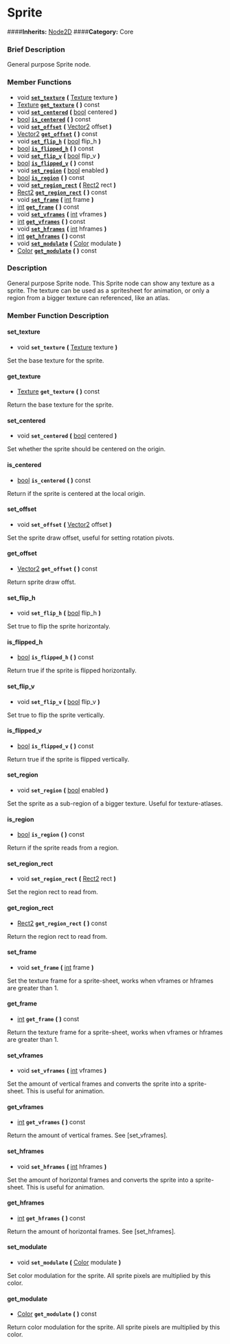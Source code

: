 #  Sprite  
####**Inherits:** [Node2D](class_node2d)
####**Category:** Core

###  Brief Description  
General purpose Sprite node.

###  Member Functions 
  * void  **[`set_texture`](#set_texture)**  **(** [Texture](class_texture) texture  **)**
  * [Texture](class_texture)  **[`get_texture`](#get_texture)**  **(** **)** const
  * void  **[`set_centered`](#set_centered)**  **(** [bool](class_bool) centered  **)**
  * [bool](class_bool)  **[`is_centered`](#is_centered)**  **(** **)** const
  * void  **[`set_offset`](#set_offset)**  **(** [Vector2](class_vector2) offset  **)**
  * [Vector2](class_vector2)  **[`get_offset`](#get_offset)**  **(** **)** const
  * void  **[`set_flip_h`](#set_flip_h)**  **(** [bool](class_bool) flip_h  **)**
  * [bool](class_bool)  **[`is_flipped_h`](#is_flipped_h)**  **(** **)** const
  * void  **[`set_flip_v`](#set_flip_v)**  **(** [bool](class_bool) flip_v  **)**
  * [bool](class_bool)  **[`is_flipped_v`](#is_flipped_v)**  **(** **)** const
  * void  **[`set_region`](#set_region)**  **(** [bool](class_bool) enabled  **)**
  * [bool](class_bool)  **[`is_region`](#is_region)**  **(** **)** const
  * void  **[`set_region_rect`](#set_region_rect)**  **(** [Rect2](class_rect2) rect  **)**
  * [Rect2](class_rect2)  **[`get_region_rect`](#get_region_rect)**  **(** **)** const
  * void  **[`set_frame`](#set_frame)**  **(** [int](class_int) frame  **)**
  * [int](class_int)  **[`get_frame`](#get_frame)**  **(** **)** const
  * void  **[`set_vframes`](#set_vframes)**  **(** [int](class_int) vframes  **)**
  * [int](class_int)  **[`get_vframes`](#get_vframes)**  **(** **)** const
  * void  **[`set_hframes`](#set_hframes)**  **(** [int](class_int) hframes  **)**
  * [int](class_int)  **[`get_hframes`](#get_hframes)**  **(** **)** const
  * void  **[`set_modulate`](#set_modulate)**  **(** [Color](class_color) modulate  **)**
  * [Color](class_color)  **[`get_modulate`](#get_modulate)**  **(** **)** const

###  Description  
General purpose Sprite node. This Sprite node can show any texture as a sprite. The texture can be used as a spritesheet for animation, or only a region from a bigger texture can referenced, like an atlas.

###  Member Function Description  

#### <a name="set_texture">set_texture</a>
  * void  **`set_texture`**  **(** [Texture](class_texture) texture  **)**

Set the base texture for the sprite.

#### <a name="get_texture">get_texture</a>
  * [Texture](class_texture)  **`get_texture`**  **(** **)** const

Return the base texture for the sprite.

#### <a name="set_centered">set_centered</a>
  * void  **`set_centered`**  **(** [bool](class_bool) centered  **)**

Set whether the sprite should be centered on the origin.

#### <a name="is_centered">is_centered</a>
  * [bool](class_bool)  **`is_centered`**  **(** **)** const

Return if the sprite is centered at the local origin.

#### <a name="set_offset">set_offset</a>
  * void  **`set_offset`**  **(** [Vector2](class_vector2) offset  **)**

Set the sprite draw offset, useful for setting rotation pivots.

#### <a name="get_offset">get_offset</a>
  * [Vector2](class_vector2)  **`get_offset`**  **(** **)** const

Return sprite draw offst.

#### <a name="set_flip_h">set_flip_h</a>
  * void  **`set_flip_h`**  **(** [bool](class_bool) flip_h  **)**

Set true to flip the sprite horizontaly.

#### <a name="is_flipped_h">is_flipped_h</a>
  * [bool](class_bool)  **`is_flipped_h`**  **(** **)** const

Return true if the sprite is flipped horizontally.

#### <a name="set_flip_v">set_flip_v</a>
  * void  **`set_flip_v`**  **(** [bool](class_bool) flip_v  **)**

Set true to flip the sprite vertically.

#### <a name="is_flipped_v">is_flipped_v</a>
  * [bool](class_bool)  **`is_flipped_v`**  **(** **)** const

Return true if the sprite is flipped vertically.

#### <a name="set_region">set_region</a>
  * void  **`set_region`**  **(** [bool](class_bool) enabled  **)**

Set the sprite as a sub-region of a bigger texture. Useful for texture-atlases.

#### <a name="is_region">is_region</a>
  * [bool](class_bool)  **`is_region`**  **(** **)** const

Return if the sprite reads from a region.

#### <a name="set_region_rect">set_region_rect</a>
  * void  **`set_region_rect`**  **(** [Rect2](class_rect2) rect  **)**

Set the region rect to read from.

#### <a name="get_region_rect">get_region_rect</a>
  * [Rect2](class_rect2)  **`get_region_rect`**  **(** **)** const

Return the region rect to read from.

#### <a name="set_frame">set_frame</a>
  * void  **`set_frame`**  **(** [int](class_int) frame  **)**

Set the texture frame for a sprite-sheet, works when vframes or hframes are greater than 1.

#### <a name="get_frame">get_frame</a>
  * [int](class_int)  **`get_frame`**  **(** **)** const

Return the texture frame for a sprite-sheet, works when vframes or hframes are greater than 1.

#### <a name="set_vframes">set_vframes</a>
  * void  **`set_vframes`**  **(** [int](class_int) vframes  **)**

Set the amount of vertical frames and converts the sprite into a sprite-sheet. This is useful for animation.

#### <a name="get_vframes">get_vframes</a>
  * [int](class_int)  **`get_vframes`**  **(** **)** const

Return the amount of vertical frames. See [set_vframes].

#### <a name="set_hframes">set_hframes</a>
  * void  **`set_hframes`**  **(** [int](class_int) hframes  **)**

Set the amount of horizontal frames and converts the sprite into a sprite-sheet. This is useful for animation.

#### <a name="get_hframes">get_hframes</a>
  * [int](class_int)  **`get_hframes`**  **(** **)** const

Return the amount of horizontal frames. See [set_hframes].

#### <a name="set_modulate">set_modulate</a>
  * void  **`set_modulate`**  **(** [Color](class_color) modulate  **)**

Set color modulation for the sprite. All sprite pixels are multiplied by this color.

#### <a name="get_modulate">get_modulate</a>
  * [Color](class_color)  **`get_modulate`**  **(** **)** const

Return color modulation for the sprite. All sprite pixels are multiplied by this color.
